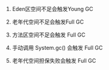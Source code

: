 
1. Eden区空间不足会触发Young GC
    
2. 老年代空间不足会触发Full GC
    
3. 方法区空间不足会触发 Full GC
    
4. 手动调用 System.gc() 会触发 Full GC
    
5. 老年代空间担保失败会触发 Full GC